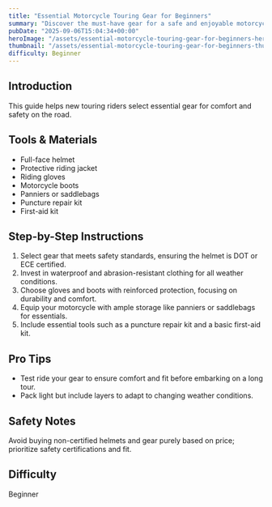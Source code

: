 ```yaml
---
title: "Essential Motorcycle Touring Gear for Beginners"
summary: "Discover the must-have gear for a safe and enjoyable motorcycle tour."
pubDate: "2025-09-06T15:04:34+00:00"
heroImage: "/assets/essential-motorcycle-touring-gear-for-beginners-hero.jpg"
thumbnail: "/assets/essential-motorcycle-touring-gear-for-beginners-thumb.jpg"
difficulty: Beginner
---
```


<h2>Introduction</h2>
<p>This guide helps new touring riders select essential gear for comfort and safety on the road.</p>
<h2>Tools & Materials</h2>
<ul>
  <li>Full-face helmet</li>
  <li>Protective riding jacket</li>
  <li>Riding gloves</li>
  <li>Motorcycle boots</li>
  <li>Panniers or saddlebags</li>
  <li>Puncture repair kit</li>
  <li>First-aid kit</li>
</ul>
<h2>Step-by-Step Instructions</h2>
<ol>
  <li>Select gear that meets safety standards, ensuring the helmet is DOT or ECE certified.</li>
  <li>Invest in waterproof and abrasion-resistant clothing for all weather conditions.</li>
  <li>Choose gloves and boots with reinforced protection, focusing on durability and comfort.</li>
  <li>Equip your motorcycle with ample storage like panniers or saddlebags for essentials.</li>
  <li>Include essential tools such as a puncture repair kit and a basic first-aid kit.</li>
</ol>
<h2>Pro Tips</h2>
<ul>
  <li>Test ride your gear to ensure comfort and fit before embarking on a long tour.</li>
  <li>Pack light but include layers to adapt to changing weather conditions.</li>
</ul>
<h2>Safety Notes</h2>
<p>Avoid buying non-certified helmets and gear purely based on price; prioritize safety certifications and fit.</p>
<h2>Difficulty</h2>
<p>Beginner</p>